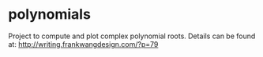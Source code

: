 # polynomials
Project to compute and plot complex polynomial roots.
Details can be found at: http://writing.frankwangdesign.com/?p=79
